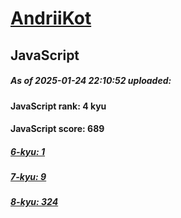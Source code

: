 # [AndriiKot](https://www.codewars.com/users/AndriiKot) 

## JavaScript

##### As of 2025-01-24 22:10:52 uploaded:

#### JavaScript rank: 4 kyu

#### JavaScript score: 689

##### [6-kyu: 1](https://github.com/AndriiKot/JavaScript__CodeWars/tree/main/kyu-6)

##### [7-kyu: 9](https://github.com/AndriiKot/JavaScript__CodeWars/tree/main/kyu-7)

##### [8-kyu: 324](https://github.com/AndriiKot/JavaScript__CodeWars/tree/main/kyu-8)

